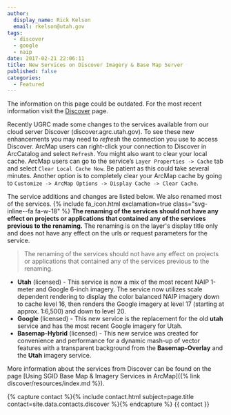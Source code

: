 ```yaml
---
author:
  display_name: Rick Kelson
  email: rkelson@utah.gov
tags:
  - discover
  - google
  - naip
date: 2017-02-21 22:06:11
title: New Services on Discover Imagery & Base Map Server
published: false
categories:
  - Featured
---
```


<div class="grid pop">
  <p class="text-center">The information on this page could be outdated. For the most recent information visit the <a href="{% link discover/index.html %}">Discover</a> page.</p>
</div>

Recently UGRC made some changes to the services available from our cloud server Discover (discover.agrc.utah.gov).
To see these new enhancements you may need to _refresh_ the connection you use to access Discover. ArcMap users can
right-click your connection to Discover in ArcCatalog and select `Refresh`. You might also want to clear your local cache.
ArcMap users can go to the service’s `Layer Properties -> Cache` tab and select `Clear Local Cache Now`. Be patient
as this could take several minutes. Another option is to completely clear your ArcMap cache by going
to `Customize -> ArcMap Options -> Display Cache -> Clear Cache`.

The service additions and changes are listed below. We also renamed most of the services. {% include fa_icon.html exclamation=true class="svg-inline--fa fa-w-18" %} **The renaming of the services should not have any effect on projects or applications that contained any of the services previous to the renaming.** The renaming is on the layer's display title only and does not have any effect on the urls or request parameters for the service.

> The renaming of the services should not have any effect on projects or applications that contained any of the services previous to the renaming.

- **Utah** (licensed) - This service is now a mix of the most recent NAIP 1-meter and Google 6-inch imagery. The service
 now utilizes scale dependent rendering to display the color balanced NAIP imagery down to cache level 16,
 then renders the Google imagery at level 17 (starting at approx. 1:6,500) and down to level 20.
- **Google** (licensed) - This new service is the replacement for the old **utah** service and has the
 most recent Google imagery for Utah.
- **Basemap-Hybrid** (licensed) - This new service was created for convenience and performance for a dynamic mash-up of vector features with a transparent background from the **Basemap-Overlay** and the **Utah** imagery service.

More information about the services from Discover can be found on the page [Using SGID Base Map & Imagery Services in ArcMap]({% link discover/resources/index.md %}).

{% capture contact %}{% include contact.html subject=page.title contact=site.data.contacts.discover %}{% endcapture %}
{{ contact }}
